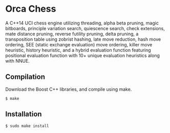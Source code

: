 # Orca Chess
A C++14 UCI chess engine utilizing threading, alpha beta pruning, magic bitboards, principle variation search, quiescence search, check extensions, mate distance pruning, reverse futility pruning, delta pruning, a transposition table using zobrist hashing, late move reduction, hash move ordering, SEE (static exchange evaluation) move ordering, killer move heuristic, history heuristic, and a hybrid evaluation function featuring positional evaluation function with 10+ unique evaluation heuristics along with NNUE.

## Compilation
Download the Boost C++ libraries, and compile using make.
```
$ make
```

## Installation
```
$ sudo make install
```
